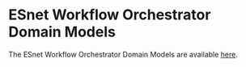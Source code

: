 # ESnet Workflow Orchestrator Domain Models

The ESnet Workflow Orchestrator Domain Models are available [here](https://github.com/workfloworchestrator/domain-product-models/tree/main/).